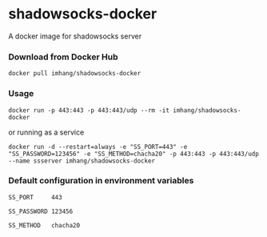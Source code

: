 # shadowsocks-docker

A docker image for shadowsocks server

### Download from Docker Hub 

    docker pull imhang/shadowsocks-docker

### Usage

    docker run -p 443:443 -p 443:443/udp --rm -it imhang/shadowsocks-docker


or running as a service

    docker run -d --restart=always -e "SS_PORT=443" -e "SS_PASSWORD=123456" -e "SS_METHOD=chacha20" -p 443:443 -p 443:443/udp --name ssserver imhang/shadowsocks-docker

### Default configuration in environment variables

    SS_PORT     443
    
    SS_PASSWORD 123456
    
    SS_METHOD   chacha20

